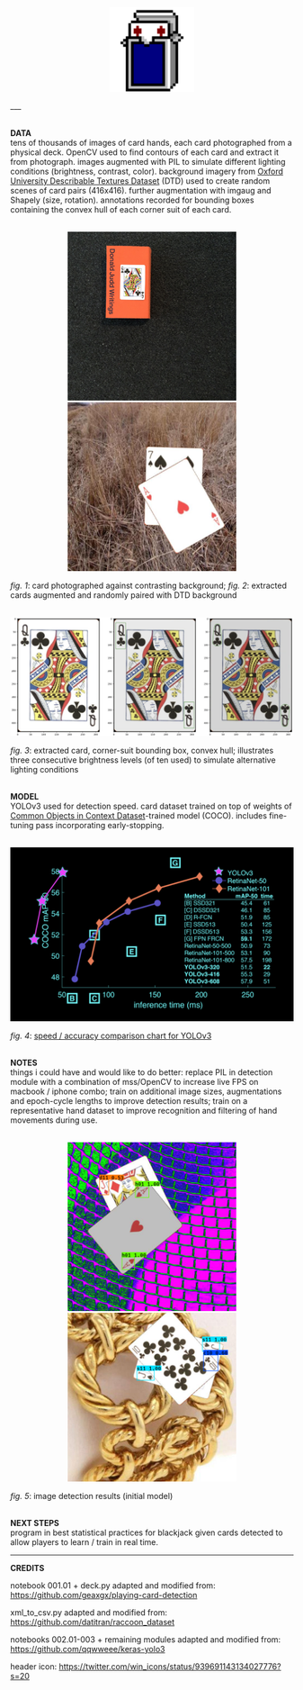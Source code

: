 <html>
  <p align="center">
    <img src="https://github.com/rrrrhys/blackjack/blob/master/_/deck.png" alt=""    width="150"/>
  </p>
___
</html>

<br/>
<br/>

**DATA**
<br/>
tens of thousands of images of card hands, each card photographed from a physical deck.  OpenCV used to find contours of each card and extract it from photograph.  images augmented with PIL to simulate different lighting conditions (brightness, contrast, color).  background imagery from [Oxford University Describable Textures Dataset](https://www.robots.ox.ac.uk/~vgg/data/dtd/) (DTD) used to create random scenes of card pairs (416x416).  further augmentation with imgaug and Shapely (size, rotation).  annotations recorded for bounding boxes containing the convex hull of each corner suit of each card.
<br/>
<br/>

<html>
  <p align="center">
    <img src="https://github.com/rrrrhys/blackjack/blob/master/_/c12.jpg" alt="" width="300"/>
    <img src="https://github.com/rrrrhys/blackjack/blob/master/_/card_pair.jpg" alt="" width="300"/>
  </p>
</html>

*fig. 1*:  card photographed against contrasting background; *fig. 2*:  extracted cards augmented and randomly paired with DTD background
<br/>
<br/>

<html>
  <p align="center">
  <img src="https://github.com/rrrrhys/blackjack/blob/master/_/convex_hull.png" alt="" width="608"/></p>
</html>

*fig. 3*:  extracted card, corner-suit bounding box, convex hull; illustrates three consecutive brightness levels (of ten used) to simulate alternative lighting conditions
<br/>
<br/>

**MODEL**
<br/>
YOLOv3 used for detection speed.  card dataset trained on top of weights of [Common Objects in Context Dataset](https://cocodataset.org/#home)-trained model (COCO).  includes fine-tuning pass incorporating early-stopping.
<br/>
<br/>

<html>
  <p align="center">
  <img src="https://github.com/rrrrhys/blackjack/blob/master/_/yolov3.png" alt="" width="608"/>
  </p>
 </html>

*fig. 4*:  [speed / accuracy comparison chart for YOLOv3](https://pjreddie.com/darknet/yolo/)
<br/>
<br/>

**NOTES**
<br/>
things i could have and would like to do better: replace PIL in detection module with a combination of mss/OpenCV to increase live FPS on macbook / iphone combo; train on additional image sizes, augmentations and epoch-cycle lengths to improve detection results; train on a representative hand dataset to improve recognition and filtering of hand movements during use.
<br/>
<br/>

<html>
  <p align="center">
    <img src="https://github.com/rrrrhys/blackjack/blob/master/_/detect_1.png" alt="" width="300"/>
    <img src="https://github.com/rrrrhys/blackjack/blob/master/_/detect_2.png" alt="" width="300"/>
  </p>
</html>

*fig. 5*:  image detection results (initial model)
<br/>
<br/>

**NEXT STEPS**
<br/>
program in best statistical practices for blackjack given cards detected to allow players to learn / train in real time.
<br/>
___
**CREDITS**
<br/>

notebook 001.01 + deck.py adapted and modified from: https://github.com/geaxgx/playing-card-detection

xml_to_csv.py adapted and modified from: https://github.com/datitran/raccoon_dataset

notebooks 002.01-003 + remaining modules adapted and modified from: https://github.com/qqwweee/keras-yolo3

header icon: https://twitter.com/win_icons/status/939691143134027776?s=20
